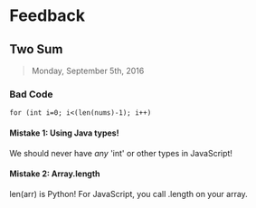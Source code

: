 # Feedback

## Two Sum 

> Monday, September 5th, 2016

### Bad Code

`for (int i=0; i<(len(nums)-1); i++)`

#### Mistake 1: Using Java types!

We should never have *any* 'int' or other types in JavaScript! 

#### Mistake 2: Array.length

len(arr) is Python! For JavaScript, you call .length on your array.
